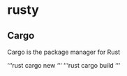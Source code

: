 # rusty

## Cargo
Cargo is the package manager for Rust

‘‘‘rust
cargo new
‘‘‘
‘‘‘rust
cargo build
‘‘‘
